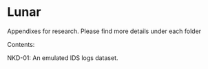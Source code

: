 # Lunar
Appendixes for research. Please find more details under each folder

Contents:

NKD-01:
An emulated IDS logs dataset.